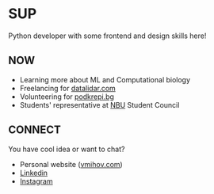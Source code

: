# SUP
Python developer with some frontend and design skills here!

## NOW
- Learning more about ML and Computational biology
- Freelancing for [datalidar.com](https://datalidar.com/)
- Volunteering for [podkrepi.bg](https://podkrepi.bg/)
- Students' representative at [NBU](https://nbu.bg/) Student Council

## CONNECT
You have cool idea or want to chat? 
- Personal website ([vmihov.com](https://www.vmihov.com/))
- [Linkedin](https://www.linkedin.com/in/mihov/)
- [Instagram](https://www.instagram.com/killtheliver/)
